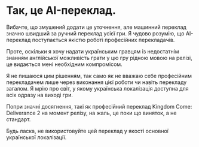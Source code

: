 # Так, це AI-переклад.

Вибачте, що змушений додати це уточнення, але машинний переклад значно швидший за ручний переклад усієї гри. Я чудово
розумію, що AI-переклад поступається якістю роботі професійних перекладачів.

Проте, оскільки я хочу надати українським гравцям із недостатнім знанням англійської можливість грати у цю гру рідною
мовою на релізі, це видається мені необхідним компромісом.

Я не пишаюся цим рішенням, так само як не вважаю себе професійним перекладачем лише через виконання цієї роботи чи
навіть перекладу загалом. Я мрію про світ, у якому українська локалізація доступна для всіх одразу на виході гри.

Попри значні досягнення, такі як професійний переклад Kingdom Come: Deliverance 2 на момент релізу, на жаль, це поки що
виняток, а не стандарт.

Будь ласка, не використовуйте цей переклад у якості основної української локалізації.

